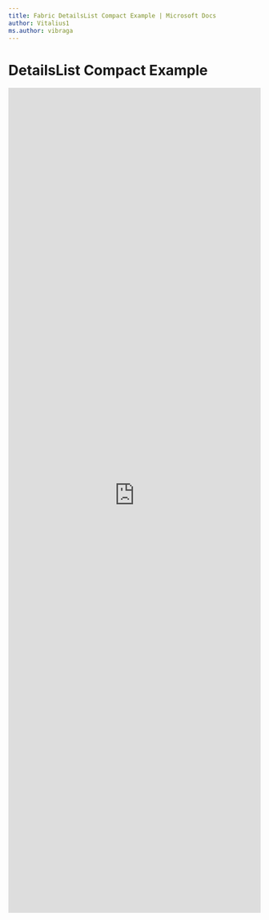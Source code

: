 ```yaml
---
title: Fabric DetailsList Compact Example | Microsoft Docs
author: Vitalius1
ms.author: vibraga
---
```


# DetailsList Compact Example

<iframe 
    title='DetailsList Compact Example'
    src='https://fabricweb.z5.web.core.windows.net/pr-deploy-site/refs/heads/master/fabric-website-resources/dist/index.html#/examples/detailslist/compact?docsExample=true'
    frameborder='no'
    height='1650'
    style='width: 100%;'
>